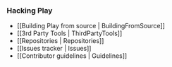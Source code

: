 ### Hacking Play

- [[Building Play from source | BuildingFromSource]]
- [[3rd Party Tools | ThirdPartyTools]]
- [[Repositories | Repositories]]
- [[Issues tracker | Issues]]
- [[Contributor guidelines | Guidelines]]